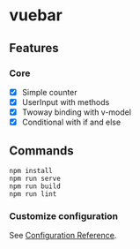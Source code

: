# vuebar

## Features
### Core
* [x] Simple counter
* [x] UserInput with methods
* [x] Twoway binding with v-model
* [x] Conditional with if and else

## Commands
```
npm install
npm run serve
npm run build
npm run lint
```
### Customize configuration
See [Configuration Reference](https://cli.vuejs.org/config/).
